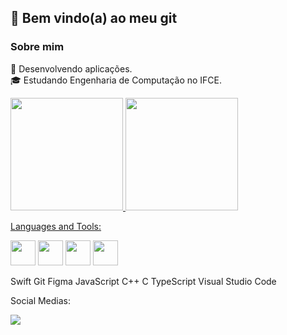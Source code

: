## 👋 Bem vindo(a) ao meu git

<!--
**peddro1/peddro1** is a ✨ _special_ ✨ repository because its `README.md` (this file) appears on your GitHub profile.

Here are some ideas to get you started:

- 🔭 I’m currently working on ...
- 🌱 I’m currently learning ...
- 👯 I’m looking to collaborate on ...
- 🤔 I’m looking for help with ...
- 💬 Ask me about ...
- 📫 How to reach me: ...
- 😄 Pronouns: ...
- ⚡ Fun fact: ...
-->

### Sobre mim

🤔   Desenvolvendo aplicações. </br>
🎓   Estudando Engenharia de Computação no IFCE.

<div>
<a href="https://github.com/peddro1">
<img loading="lazy" height="180em" src="https://github-readme-stats.vercel.app/api/top-langs/?username=peddro1&layout=compact&langs_count=7&theme=dracula"/>
<img loading="lazy" height="180em" src="https://github-readme-stats.vercel.app/api?username=peddro1&show_icons=true&theme=dracula&include_all_commits=true&count_private=true"/>
</div>

Languages and Tools:

<div>
<a href = "https://angular.dev" target="_blank"><img loading="lazy" src="https://cdn.jsdelivr.net/gh/devicons/devicon@latest/icons/angular/angular-original.svg" target="_blank" width="40" height="40"></a>
<a href = "https://www.oracle.com/br/java/technologies" target="_blank"><img src="https://cdn.jsdelivr.net/gh/devicons/devicon@latest/icons/java/java-original.svg" target="_blank" width="40" height="40"/></a>
<a href = "https://developer.apple.com/swift/" target="_blank"> <img src="https://cdn.jsdelivr.net/gh/devicons/devicon@latest/icons/swift/swift-original.svg" target="_blank" width="40" height="40"/></a>
<a href = "https://git-scm.com" target="_blank"> <img src="https://cdn.jsdelivr.net/gh/devicons/devicon@latest/icons/git/git-original.svg" target="_blank" width="40" height="40"/> </a>
</div>
          
          
Swift Git Figma JavaScript C++ C TypeScript Visual Studio Code

Social Medias:
<div>
<a href="https://www.youtube.com/@pedrofurtado19" target="_blank"><img loading="lazy" src="https://img.shields.io/badge/YouTube-FF0000?style=for-the-badge&logo=youtube&logoColor=white" target="_blank"></a>
</div>

